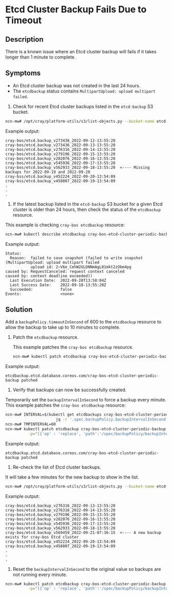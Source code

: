 # Etcd Cluster Backup Fails Due to Timeout

## Description

There is a known issue where an Etcd cluster backup will fails if it takes longer than 1 minute to complete.

## Symptoms

* An Etcd cluster backup was not created in the last 24 hours.
* The `etcdbackup` status contains `MultipartUpload: upload multipart failed`.

1. Check for recent Etcd cluster backups listed in the `etcd-backup` S3 bucket.

  ```bash
  ncn-mw# /opt/cray/platform-utils/s3/list-objects.py --bucket-name etcd-backup | grep -v bare-metal
  ```

  Example output:

  ```text
  cray-bos/etcd.backup_v273436_2022-09-12-13:55:20
  cray-bos/etcd.backup_v273436_2022-09-13-13:55:20
  cray-bos/etcd.backup_v276316_2022-09-14-13:55:20
  cray-bos/etcd.backup_v279196_2022-09-15-13:55:20
  cray-bos/etcd.backup_v282076_2022-09-16-13:55:20
  cray-bos/etcd.backup_v545936_2022-09-17-13:55:20
  cray-bos/etcd.backup_v562933_2022-09-18-13:55:20  <---- Missing backups for 2022-09-19 and 2022-09-20
  cray-bss/etcd.backup_v452224_2022-09-20-13:54:09
  cray-bss/etcd.backup_v458007_2022-09-19-13:54:09
  .
  .
  .
  ```

1. If the latest backup listed in the `etcd-backup` S3 bucket for a given Etcd cluster is older than 24 hours,
   then check the status of the `etcdbackup` resource.

  This example is checking `cray-bos etcdbackup` resource:

  ```bash
  ncn-mw# kubectl describe etcdbackup cray-bos-etcd-cluster-periodic-backup -n services | grep -A8  "Status":
  ```

  Example output:

  ```text
  Status:
    Reason:  failed to save snapshot (failed to write snapshot (MultipartUpload: upload multipart failed
             upload id: 2~V6e_CehW2ULDNNmAgL01mkt2zObm4pg
  caused by: RequestCanceled: request context canceled
  caused by: context deadline exceeded))
    Last Execution Date:  2022-09-20T13:58:04Z
    Last Success Date:    2022-09-18-13:55:20Z
    Succeeded:            false
  Events:                 <none>
  ```

## Solution

Add a `backupPolicy.timeoutInSecond` of 600 to the `etcdbackup` resource to allow the backup to take up to 10 minutes to complete.

1. Patch the `etcdbackup` resource.

   This example patches the `cray-bos etcdbackup` resource.

   ```bash
   ncn-mw# kubectl patch etcdbackup cray-bos-etcd-cluster-periodic-backup -n services --type=merge -p '{"spec":{"backupPolicy":{"timeoutInSecond": 600}}}'
   ```

  Example output:

  ```text
  etcdbackup.etcd.database.coreos.com/cray-bos-etcd-cluster-periodic-backup patched
  ```

1. Verify that backups can now be successfully created.

  Temporarily set the `backupIntervalInSecond` to force a backup every minute.
  This example patches the `cray-bos etcdbackup` resource:

  ```bash
  ncn-mw# INTERVAL=$(kubectl get etcdbackups cray-bos-etcd-cluster-periodic-backup -n services -o json |
                        jq -r '.spec.backupPolicy.backupIntervalInSecond')
  ncn-mw# TMPINTERVAL=60
  ncn-mw# kubectl patch etcdbackup cray-bos-etcd-cluster-periodic-backup -n services --type=json \
            -p="[{'op' : 'replace', 'path':'/spec/backupPolicy/backupIntervalInSecond', 'value' : \"$TMPINTERVAL\" }]"
  ```

  Example output:

  ```text
  etcdbackup.etcd.database.coreos.com/cray-bos-etcd-cluster-periodic-backup patched
  ```

1. Re-check the list of Etcd cluster backups.

  It will take a few minutes for the new backup to show in the list.

  ```bash
  ncn-mw# /opt/cray/platform-utils/s3/list-objects.py --bucket-name etcd-backup | grep -v bare-metal
  ```

  Example output:

  ```text
  cray-bos/etcd.backup_v276316_2022-09-13-13:55:20
  cray-bos/etcd.backup_v276316_2022-09-14-13:55:20
  cray-bos/etcd.backup_v279196_2022-09-15-13:55:20
  cray-bos/etcd.backup_v282076_2022-09-16-13:55:20
  cray-bos/etcd.backup_v545936_2022-09-17-13:55:20
  cray-bos/etcd.backup_v562933_2022-09-18-13:55:20
  cray-bos/etcd.backup_v569459_2022-09-21-07:36:15  <---- A new backup exists for cray-bos Etcd cluster
  cray-bss/etcd.backup_v452224_2022-09-20-13:54:09
  cray-bss/etcd.backup_v458007_2022-09-19-13:54:09
  .
  .
  .
  ```

1. Reset the `backupIntervalInSecond` to the original value so backups are not running every minute.

  ```bash
  ncn-mw# kubectl patch etcdbackup cray-bos-etcd-cluster-periodic-backup -n services --type=json \
            -p="[{'op' : 'replace', 'path':'/spec/backupPolicy/backupIntervalInSecond', 'value' : \"$INTERVAL\" }]"
  ```
